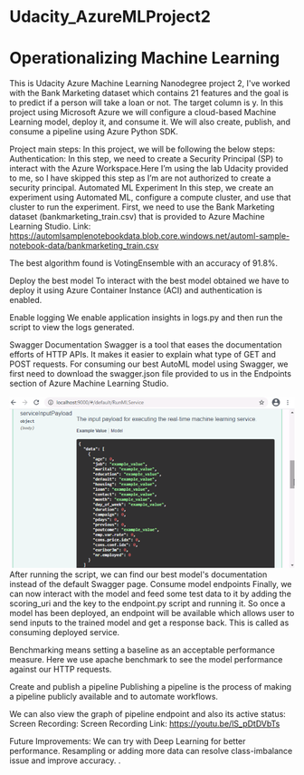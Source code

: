 # Udacity_AzureMLProject2
# Operationalizing Machine Learning
This is Udacity Azure Machine Learning Nanodegree project 2, I've worked with the Bank Marketing dataset which contains 21 features and the goal is to predict if a person will take a loan or not. The target column is y.
In this project using Microsoft Azure we will configure a cloud-based Machine Learning model, deploy it, and consume it. We will also create, publish, and consume a pipeline using Azure Python SDK.

 
Project main steps:
In this project, we will be following the below steps:
Authentication:
In this step, we need to create a Security Principal (SP) to interact with the Azure Workspace.Here I’m using the lab Udacity provided to me, so I have skipped this step as I’m are not authorized to create a security principal.
Automated ML Experiment
In this step, we create an experiment using Automated ML, configure a compute cluster, and use that cluster to run the experiment.
First, we need to use the Bank Marketing dataset (bankmarketing_train.csv) that is provided to Azure Machine Learning Studio.
Link: 
https://automlsamplenotebookdata.blob.core.windows.net/automl-sample-notebook-data/bankmarketing_train.csv

 
 
The best algorithm found is VotingEnsemble with an accuracy of 91.8%.
 
Deploy the best model
To interact with the best model obtained we have to deploy it using Azure Container Instance (ACI) and authentication is enabled.
 
 
 
 
Enable logging 
We enable application insights in logs.py and then run the script to view the logs generated.
  
 
Swagger Documentation
Swagger is a tool that eases the documentation efforts of HTTP APIs. It makes it easier to explain what type of GET and POST requests. For consuming our best AutoML model using Swagger, we first need to download the swagger.json file provided to us in the Endpoints section of Azure Machine Learning Studio.  
 
 ![swagger](https://github.com/tejasbangera/Udacity_AzureMLProject2/blob/main/S206.png)
After running the script, we can find our best model's documentation instead of the default Swagger page.
Consume model endpoints
Finally, we can now interact with the model and feed some test data to it by adding the scoring_uri and the key to the endpoint.py script and running it. So once a model has been deployed, an endpoint will be available which allows user to send inputs to the trained
model and get a response back. This is called as consuming deployed service.
 
Benchmarking means setting a baseline as an acceptable performance measure. Here we use apache benchmark to see the model performance against our HTTP requests.
 
Create and publish a pipeline
Publishing a pipeline is the process of making a pipeline publicly available and to automate workflows.
 
   
We can also view the graph of pipeline endpoint and also its active status:
Screen Recording:
Screen Recording Link: https://youtu.be/lS_pDtDVbTs

Future Improvements:
We can try with Deep Learning for better performance.
Resampling or adding more data can resolve class-imbalance issue and improve accuracy.
.
